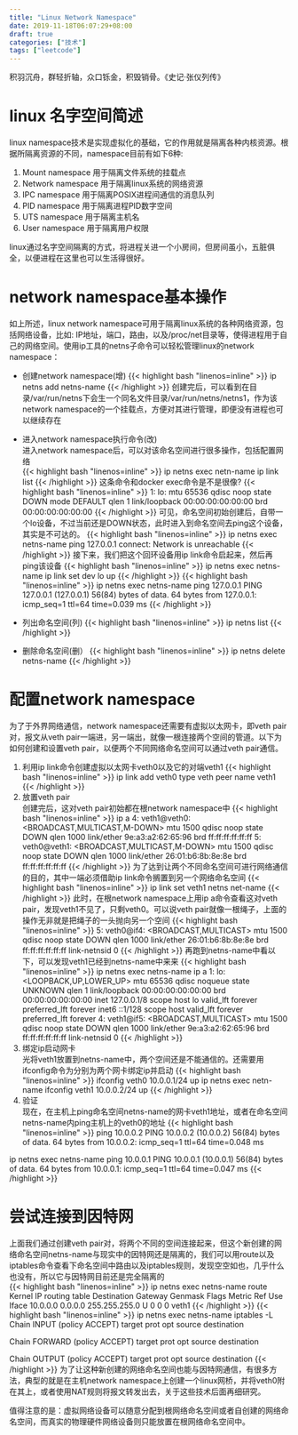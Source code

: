 ```yaml
---
title: "Linux Network Namespace"
date: 2019-11-18T06:07:29+08:00
draft: true
categories: ["技术"]
tags: ["leetcode"]
---
```

积羽沉舟，群轻折轴，众口铄金，积毁销骨。《史记·张仪列传》
<!--more-->
# linux 名字空间简述
linux namespace技术是实现虚拟化的基础，它的作用就是隔离各种内核资源。根据所隔离资源的不同，namespace目前有如下6种:   
1. Mount namespace 用于隔离文件系统的挂载点  
2. Network namespace 用于隔离linux系统的网络资源  
3. IPC namespace 用于隔离POSIX进程间通信的消息队列  
4. PID namespace 用于隔离进程PID数字空间  
5. UTS namespace 用于隔离主机名  
6. User namespace 用于隔离用户权限  

linux通过名字空间隔离的方式，将进程关进一个小房间，但房间虽小，五脏俱全，以便进程在这里也可以生活得很好。   

# network namespace基本操作
如上所述，linux network
namespace可用于隔离linux系统的各种网络资源，包括网络设备，比如: IP地址，端口，路由，以及/proc/net目录等，使得进程用于自己的网络空间。使用ip工具的netns子命令可以轻松管理linux的network namespace：  

* 创建network namespace(增)
{{< highlight bash "linenos=inline" >}}
ip netns add netns-name
{{< /highlight >}}
创建完后，可以看到在目录/var/run/netns下会生一个同名文件目录/var/run/netns/netns1，作为该network namespace的一个挂载点，方便对其进行管理，即便没有进程也可以继续存在  

* 进入network namespace执行命令(改)  
进入network namespace后，可以对该命名空间进行很多操作，包括配置网络  
{{< highlight bash "linenos=inline" >}}
ip netns exec netn-name ip link list
{{< /highlight >}}
这条命令和docker exec命令是不是很像?
{{< highlight bash "linenos=inline" >}}
1: lo: <LOOPBACK> mtu 65536 qdisc noop state DOWN mode DEFAULT qlen 1
    link/loopback 00:00:00:00:00:00 brd 00:00:00:00:00:00
{{< /highlight >}}
可见，命名空间初始创建后，自带一个lo设备，不过当前还是DOWN状态，此时进入到命名空间去ping这个设备，其实是不可达的。
{{< highlight bash "linenos=inline" >}}
ip netns exec netns-name ping 127.0.0.1
connect: Network is unreachable
{{< /highlight >}}
接下来，我们把这个回环设备用ip link命令启起来，然后再ping该设备
{{< highlight bash "linenos=inline" >}}
ip netns exec netns-name ip link set dev lo up
{{< /highlight >}}
{{< highlight bash "linenos=inline" >}}
ip netns exec netns-name ping 127.0.0.1
PING 127.0.0.1 (127.0.0.1) 56(84) bytes of data.
64 bytes from 127.0.0.1: icmp_seq=1 ttl=64 time=0.039 ms
{{< /highlight >}}

* 列出命名空间(列)
{{< highlight bash "linenos=inline" >}}
ip netns list
{{< /highlight >}}

* 删除命名空间(删）
{{< highlight bash "linenos=inline" >}}
ip netns delete netns-name
{{< /highlight >}}

# 配置network namespace
为了于外界网络通信，network namespace还需要有虚拟以太网卡，即veth pair对，报文从veth pair一端进，另一端出，就像一根连接两个空间的管道。以下为如何创建和设置veth pair，以便两个不同网络命名空间可以通过veth pair通信。    
1. 利用ip link命令创建虚拟以太网卡veth0以及它的对端veth1
{{< highlight bash "linenos=inline" >}}
ip link add veth0 type veth peer name veth1
{{< /highlight >}}
2. 放置veth pair  
创建完后，这对veth pair初始都在根network namespace中
{{< highlight bash "linenos=inline" >}}
ip a
4: veth1@veth0: <BROADCAST,MULTICAST,M-DOWN> mtu 1500 qdisc noop state DOWN qlen 1000
    link/ether 9e:a3:a2:62:65:96 brd ff:ff:ff:ff:ff:ff
5: veth0@veth1: <BROADCAST,MULTICAST,M-DOWN> mtu 1500 qdisc noop state DOWN qlen 1000
    link/ether 26:01:b6:8b:8e:8e brd ff:ff:ff:ff:ff:ff
{{< /highlight >}}
为了达到让两个不同命名空间可进行网络通信的目的，其中一端必须借助ip link命令搁置到另一个网络命名空间
{{< highlight bash "linenos=inline" >}}
ip link set veth1 netns net-name
{{< /highlight >}}
此时，在根network namespace上用ip a命令查看这对veth pair，发现veth1不见了，只剩veth0。可以说veth pair就像一根绳子，上面的操作无非就是把绳子的一头抛向另一个空间
{{< highlight bash "linenos=inline" >}}
5: veth0@if4: <BROADCAST,MULTICAST> mtu 1500 qdisc noop state DOWN qlen 1000
    link/ether 26:01:b6:8b:8e:8e brd ff:ff:ff:ff:ff:ff link-netnsid 0
{{< /highlight >}}
再跑到netns-name中看以下，可以发现veth1已经到netns-name中来来
{{< highlight bash "linenos=inline" >}}
ip netns exec netns-name ip a
1: lo: <LOOPBACK,UP,LOWER_UP> mtu 65536 qdisc noqueue state UNKNOWN qlen 1
    link/loopback 00:00:00:00:00:00 brd 00:00:00:00:00:00
    inet 127.0.0.1/8 scope host lo
       valid_lft forever preferred_lft forever
    inet6 ::1/128 scope host
       valid_lft forever preferred_lft forever
4: veth1@if5: <BROADCAST,MULTICAST> mtu 1500 qdisc noop state DOWN qlen 1000
    link/ether 9e:a3:a2:62:65:96 brd ff:ff:ff:ff:ff:ff link-netnsid 0
{{< /highlight >}}
3. 绑定ip启动网卡  
光将veth1放置到netns-name中，两个空间还是不能通信的。还需要用ifconfig命令为分别为两个网卡绑定ip并启动
{{< highlight bash "linenos=inline" >}}
ifconfig veth0 10.0.0.1/24 up
ip netns exec netn-name ifconfig veth1 10.0.0.2/24 up
{{< /highlight >}}
4. 验证  
现在，在主机上ping命名空间netns-name的网卡veth1地址，或者在命名空间netns-name内ping主机上的veth0的地址
{{< highlight bash "linenos=inline" >}}
ping 10.0.0.2
PING 10.0.0.2 (10.0.0.2) 56(84) bytes of data.
64 bytes from 10.0.0.2: icmp_seq=1 ttl=64 time=0.048 ms

ip netns exec netns-name ping 10.0.0.1
PING 10.0.0.1 (10.0.0.1) 56(84) bytes of data.
64 bytes from 10.0.0.1: icmp_seq=1 ttl=64 time=0.047 ms
{{< /highlight >}}


# 尝试连接到因特网
上面我们通过创建veth pair对，将两个不同的空间连接起来，但这个新创建的网络命名空间netns-name与现实中的因特网还是隔离的，我们可以用route以及iptables命令查看下命名空间中路由以及iptables规则，发现空空如也，几乎什么也没有，所以它与因特网目前还是完全隔离的  
{{< highlight bash "linenos=inline" >}}
ip netns exec netns-name route
Kernel IP routing table
Destination     Gateway         Genmask         Flags Metric Ref    Use Iface
10.0.0.0        0.0.0.0         255.255.255.0   U     0      0        0 veth1
{{< /highlight >}}
{{< highlight bash "linenos=inline" >}}
ip netns exec netns-name iptables -L
Chain INPUT (policy ACCEPT)
target     prot opt source               destination

Chain FORWARD (policy ACCEPT)
target     prot opt source               destination

Chain OUTPUT (policy ACCEPT)
target     prot opt source               destination
{{< /highlight >}}
为了让这种新创建的网络命名空间也能与因特网通信，有很多方法，典型的就是在主机network namespace上创建一个linux网桥，并将veth0附在其上，或者使用NAT规则将报文转发出去，关于这些技术后面再细研究。

值得注意的是：虚拟网络设备可以随意分配到根网络命名空间或者自创建的网络命名空间，而真实的物理硬件网络设备则只能放置在根网络命名空间中。  
